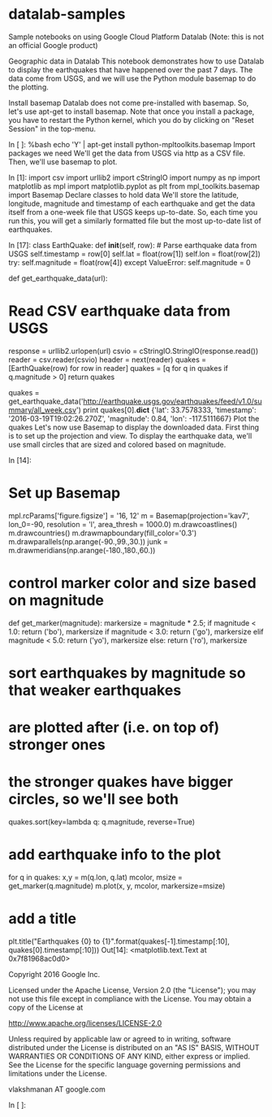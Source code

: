 # datalab-samples 
Sample notebooks on using Google Cloud Platform Datalab (Note: this is not an official Google product)


Geographic data in Datalab
This notebook demonstrates how to use Datalab to display the earthquakes that have happened over the past 7 days. The data come from USGS, and we will use the Python module basemap to do the plotting.

Install basemap
Datalab does not come pre-installed with basemap. So, let's use apt-get to install basemap. Note that once you install a package, you have to restart the Python kernel, which you do by clicking on "Reset Session" in the top-menu.

In [ ]:
%bash
echo 'Y' | apt-get install python-mpltoolkits.basemap
Import packages we need
We'll get the data from USGS via http as a CSV file. Then, we'll use basemap to plot.

In [1]:
import csv
import urllib2
import cStringIO
import numpy as np
import matplotlib as mpl
import matplotlib.pyplot as plt
from mpl_toolkits.basemap import Basemap
Declare classes to hold data
We'll store the latitude, longitude, magnitude and timestamp of each earthquake and get the data itself from a one-week file that USGS keeps up-to-date. So, each time you run this, you will get a similarly formatted file but the most up-to-date list of earthquakes.

In [17]:
class EarthQuake:
  def __init__(self, row):
    # Parse earthquake data from USGS
    self.timestamp = row[0]
    self.lat = float(row[1])
    self.lon = float(row[2])
    try:
      self.magnitude = float(row[4])
    except ValueError:
      self.magnitude = 0
    
def get_earthquake_data(url):
  # Read CSV earthquake data from USGS
  response = urllib2.urlopen(url)
  csvio = cStringIO.StringIO(response.read())
  reader = csv.reader(csvio)
  header = next(reader)
  quakes = [EarthQuake(row) for row in reader]
  quakes = [q for q in quakes if q.magnitude > 0]
  return quakes
  
quakes = get_earthquake_data('http://earthquake.usgs.gov/earthquakes/feed/v1.0/summary/all_week.csv')
print quakes[0].__dict__
{'lat': 33.7578333, 'timestamp': '2016-03-19T19:02:26.270Z', 'magnitude': 0.84, 'lon': -117.5111667}
Plot the quakes
Let's now use Basemap to display the downloaded data. First thing is to set up the projection and view. To display the earthquake data, we'll use small circles that are sized and colored based on magnitude.

In [14]:
# Set up Basemap
mpl.rcParams['figure.figsize'] = '16, 12'
m = Basemap(projection='kav7', lon_0=-90, resolution = 'l', area_thresh = 1000.0)
m.drawcoastlines()
m.drawcountries()
m.drawmapboundary(fill_color='0.3')
m.drawparallels(np.arange(-90.,99.,30.))
junk = m.drawmeridians(np.arange(-180.,180.,60.))

# control marker color and size based on magnitude
def get_marker(magnitude):
    markersize = magnitude * 2.5;
    if magnitude < 1.0:
        return ('bo'), markersize
    if magnitude < 3.0:
        return ('go'), markersize
    elif magnitude < 5.0:
        return ('yo'), markersize
    else:
        return ('ro'), markersize

# sort earthquakes by magnitude so that weaker earthquakes
# are plotted after (i.e. on top of) stronger ones
# the stronger quakes have bigger circles, so we'll see both
quakes.sort(key=lambda q: q.magnitude, reverse=True)

# add earthquake info to the plot
for q in quakes:
    x,y = m(q.lon, q.lat)
    mcolor, msize = get_marker(q.magnitude)
    m.plot(x, y, mcolor, markersize=msize)

# add a title
plt.title("Earthquakes {0} to {1}".format(quakes[-1].timestamp[:10],
                                          quakes[0].timestamp[:10]))
Out[14]:
<matplotlib.text.Text at 0x7f81968ac0d0>

Copyright 2016 Google Inc.

Licensed under the Apache License, Version 2.0 (the "License"); you may not use this file except in compliance with the License. You may obtain a copy of the License at

http://www.apache.org/licenses/LICENSE-2.0

Unless required by applicable law or agreed to in writing, software distributed under the License is distributed on an "AS IS" BASIS, WITHOUT WARRANTIES OR CONDITIONS OF ANY KIND, either express or implied. See the License for the specific language governing permissions and limitations under the License.

vlakshmanan AT google.com

In [ ]:
